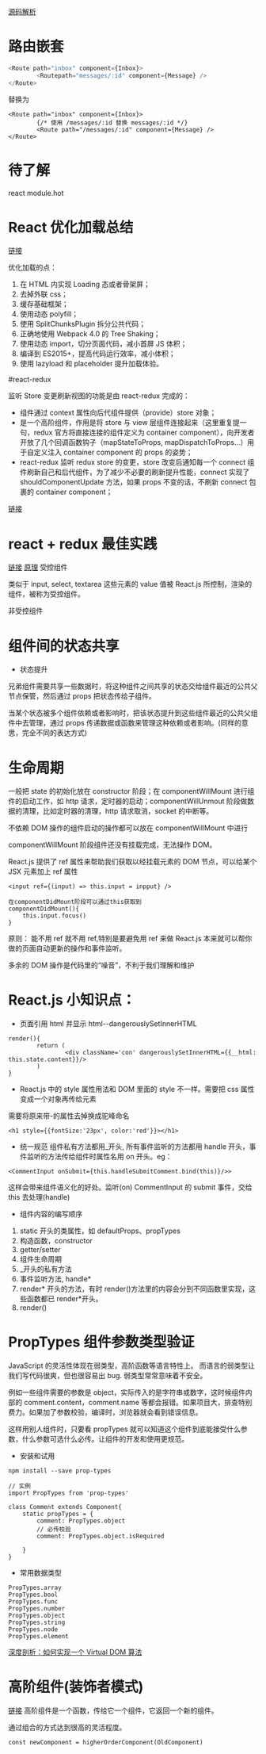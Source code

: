[源码解析](https://juejin.im/post/5983dfbcf265da3e2f7f32de)

# 路由嵌套

```javascript
<Route path="inbox" component={Inbox}>
        <Routepath="messages/:id" component={Message} />
</Route>
```

替换为

```
<Route path="inbox" component={Inbox}>
        {/* 使用 /messages/:id 替换 messages/:id */}
        <Route path="/messages/:id" component={Message} />
</Route>
```

# 待了解

react module.hot

# React 优化加载总结

[链接](https://mp.weixin.qq.com/s/KxJttCVuCoIrm9RAjRBrdg)

优化加载的点：

1.  在 HTML 内实现 Loading 态或者骨架屏；
2.  去掉外联 css；
3.  缓存基础框架；
4.  使用动态 polyfill；
5.  使用 SplitChunksPlugin 拆分公共代码；
6.  正确地使用 Webpack 4.0 的 Tree Shaking；
7.  使用动态 import，切分页面代码，减小首屏 JS 体积；
8.  编译到 ES2015+，提高代码运行效率，减小体积；
9.  使用 lazyload 和 placeholder 提升加载体验。

#react-redux

监听 Store 变更刷新视图的功能是由 react-redux 完成的：

- <Provider> 组件通过 context 属性向后代<connect>组件提供（provide）store 对象；
- <connect> 是一个高阶组件，作用是将 store 与 view 层组件连接起来（这里重复提一句，redux 官方将<connect>直接连接的组件定义为 container component），<connect>向开发者开放了几个回调函数钩子（mapStateToProps, mapDispatchToProps...）用于自定义注入 container component 的 props 的姿势；
- react-redux 监听 redux store 的变更，store 改变后通知每一个 connect 组件刷新自己和后代组件，为了减少不必要的刷新提升性能，connect 实现了 shouldComponentUpdate 方法，如果 props 不变的话，不刷新 connect 包裹的 container component；

[链接](https://juejin.im/post/59cb0d0b5188257e876a2d27)

# react + redux 最佳实践

[链接](https://github.com/sorrycc/blog/issues/1)
[原理](https://www.cnblogs.com/hhhyaaon/p/5863408.html)
受控组件

类似于 input, select, textarea 这些元素的 value 值被 React.js 所控制，渲染的组件，被称为受控组件。

非受控组件

# 组件间的状态共享

- 状态提升

兄弟组件需要共享一些数据时，将这种组件之间共享的状态交给组件最近的公共父节点保管，然后通过 props 把状态传给子组件。

当某个状态被多个组件依赖或者影响时，把该状态提升到这些组件最近的公共父组件中去管理，通过 props 传递数据或函数来管理这种依赖或者影响。(同样的意思，完全不同的表达方式)

# 生命周期

一般把 state 的初始化放在 constructor 阶段；在 componentWillMount
进行组件的启动工作，如 http 请求，定时器的启动；componentWillUnmout 阶段做数据的清理，比如定时器的清理，http 请求取消，socket 的中断等。

不依赖 DOM 操作的组件启动的操作都可以放在 componentWillMount 中进行

componentWillMount 阶段组件还没有挂载完成，无法操作 DOM。

React.js 提供了 ref 属性来帮助我们获取以经挂载元素的 DOM 节点，可以给某个 JSX 元素加上 ref 属性

```
<input ref={(input) => this.input = inpput} />

在componentDidMount阶段可以通过this获取到
componentDidMount(){
    this.input.focus()
}
```

原则： 能不用 ref 就不用 ref,特别是要避免用 ref 来做 React.js 本来就可以帮你做的页面自动更新的操作和事件监听。

多余的 DOM 操作是代码里的“噪音”，不利于我们理解和维护

# React.js 小知识点：

- 页面引用 html 并显示 html--dangerouslySetInnerHTML

```
render(){
        return (
                <div className='con' dangerouslySetInnerHTML={{__html: this.state.content}}/>
        )
}
```

- React.js 中的 style 属性用法和 DOM 里面的 style 不一样。需要把 css 属性变成一个对象再传给元素

需要将原来带-的属性去掉换成驼峰命名

```
<h1 style={{fontSize:'23px', color:'red'}}></h1>
```

- 统一规范
  组件私有方法都用\_开头, 所有事件监听的方法都用 handle 开头，事件监听的方法传给组件时属性名用 on 开头。eg：

```
<CommentInput onSubmit={this.handleSubmitComment.bind(this)}/>>
```

这样会带来组件语义化的好处。监听(on) CommentInput 的 submit 事件，交给 this 去处理(handle)

- 组件内容的编写顺序

1.  static 开头的类属性，如 defaultProps、propTypes
2.  构造函数，constructor
3.  getter/setter
4.  组件生命周期
5.  \_开头的私有方法
6.  事件监听方法, handle\*
7.  render* 开头的方法，有时 render()方法里的内容会分到不同函数里实现，这些函数都已 render*开头。
8.  render()

# PropTypes 组件参数类型验证

JavaScript 的灵活性体现在弱类型，高阶函数等语言特性上。
而语言的弱类型让我们写代码很爽，但也很容易出 bug.
弱类型常常意味着不安全。

例如一些组件需要的参数是 object，实际传入的是字符串或数字，这时候组件内部的 comment.content，comment.name 等都会报错。如果项目大，排查特别费力。如果加了参数校验，编译时，浏览器就会看到错误信息。

这样用别人组件时，只要看 propTypes 就可以知道这个组件到底能接受什么参数，什么参数可选什么必传。让组件的开发和使用更规范。

- 安装和试用

```
npm install --save prop-types

// 实例
import PropTypes from 'prop-types'

class Comment extends Component{
	static propTypes = {
		comment: PropTypes.object
		// 必传校验
		comment: PropTypes.object.isRequired

	}
}
```

- 常用数据类型

```
PropTypes.array
PropTypes.bool
PropTypes.func
PropTypes.number
PropTypes.object
PropTypes.string
PropTypes.node
PropTypes.element
```

[深度剖析：如何实现一个 Virtual DOM 算法](https://github.com/livoras/blog/issues/13)

# 高阶组件(装饰者模式)

[链接](https://juejin.im/post/595243d96fb9a06bbd6f5ccd)
高阶组件是一个函数，传给它一个组件，它返回一个新的组件。

通过组合的方式达到很高的灵活程度。

```
const newComponent = higherOrderComponent(OldComponent)
```
